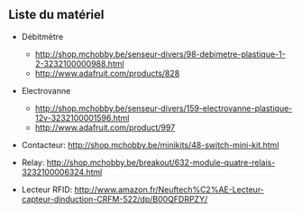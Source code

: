 
## Liste du matériel
* Débitmètre
  * http://shop.mchobby.be/senseur-divers/98-debimetre-plastique-1-2-3232100000988.html
  * http://www.adafruit.com/products/828

* Electrovanne
  * http://shop.mchobby.be/senseur-divers/159-electrovanne-plastique-12v-3232100001596.html
  * http://www.adafruit.com/product/997

* Contacteur: http://shop.mchobby.be/minikits/48-switch-mini-kit.html

* Relay: http://shop.mchobby.be/breakout/632-module-quatre-relais-3232100006324.html

* Lecteur RFID: http://www.amazon.fr/Neuftech%C2%AE-Lecteur-capteur-dinduction-CRFM-522/dp/B00QFDRPZY/
